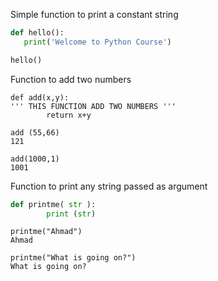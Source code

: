 Simple function to print a constant string
```python
def hello():
   print('Welcome to Python Course')

hello()
```

Function to add two numbers

```
def add(x,y):
''' THIS FUNCTION ADD TWO NUMBERS '''
        return x+y
```

```
add (55,66)
121

add(1000,1)
1001
```

Function to print any string passed as argument

```python
def printme( str ):
        print (str)
```

```
printme("Ahmad")
Ahmad
 
printme("What is going on?")
What is going on?
``` 

